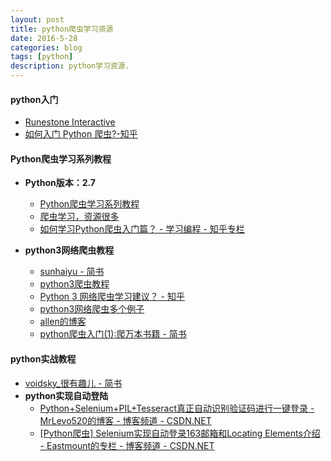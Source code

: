 ```yaml
---
layout: post
title: python爬虫学习资源
date: 2016-5-28
categories: blog
tags: [python]
description: python学习资源.
---
```


#### python入门
- [Runestone Interactive](http://interactivepython.org/runestone/default/user/login)
- [如何入门 Python 爬虫?-知乎](https://www.zhihu.com/question/20899988)


#### Python爬虫学习系列教程
- **Python版本：2.7**               
	+ [Python爬虫学习系列教程](http://cuiqingcai.com/1052.html)        
	+ [爬虫学习，资源很多](http://cuiqingcai.com/tag/%E7%88%AC%E8%99%AB)
	+ [如何学习Python爬虫入门篇？ - 学习编程 - 知乎专栏](https://zhuanlan.zhihu.com/p/21479334?refer=passer)

- **python3网络爬虫教程**
	+ [sunhaiyu - 简书](http://www.jianshu.com/users/4943cb2c6ea4/latest_articles)
	+ [python3爬虫教程](http://aljun.me/category/python%E7%88%AC%E8%99%AB)
	+ [Python 3 网络爬虫学习建议？ - 知乎](https://www.zhihu.com/question/41277528)
	+ [python3网络爬虫多个例子](http://lovenight.github.io/categories/%E7%BC%96%E7%A8%8B/Python/)
	+ [allen的博客](http://allenwu.itscoder.com/python#undefined)
	+ [python爬虫入门(1):爬万本书籍 - 简书](http://www.jianshu.com/p/389fc7e1e491)

#### python实战教程     
- [voidsky_很有趣儿 - 简书](http://www.jianshu.com/users/30f737ee0051/latest_articles)
- **python实现自动登陆**    
	+ [Python+Selenium+PIL+Tesseract真正自动识别验证码进行一键登录 - MrLevo520的博客 - 博客频道 - CSDN.NET](http://blog.csdn.net/MrLevo520/article/details/51901579)
	+ [[Python爬虫] Selenium实现自动登录163邮箱和Locating Elements介绍 - Eastmount的专栏 - 博客频道 - CSDN.NET](http://blog.csdn.net/eastmount/article/details/47825633)










